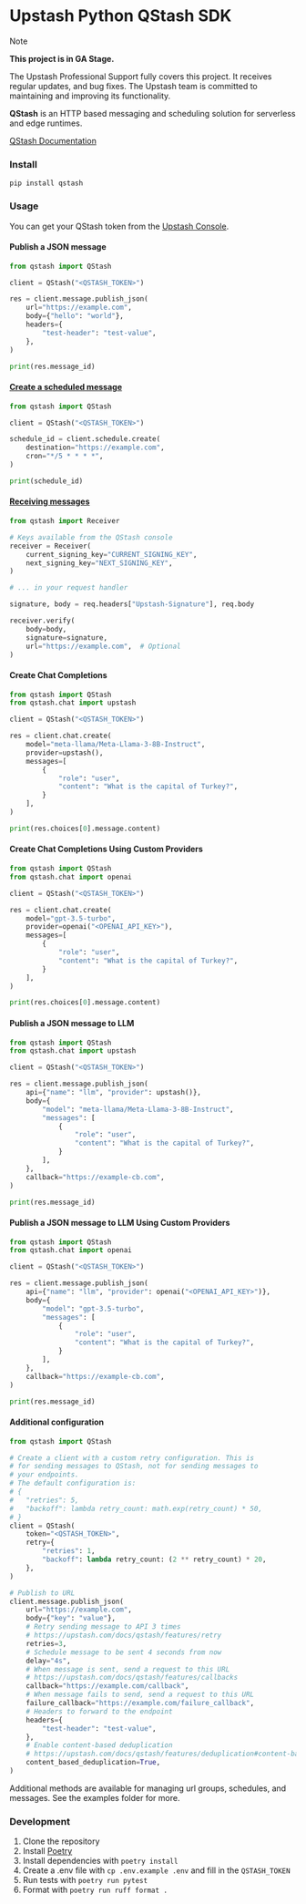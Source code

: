 # Upstash Python QStash SDK

> [!NOTE]  
> **This project is in GA Stage.**
>
> The Upstash Professional Support fully covers this project. It receives regular updates, and bug fixes.
> The Upstash team is committed to maintaining and improving its functionality.

**QStash** is an HTTP based messaging and scheduling solution for serverless and edge runtimes.

[QStash Documentation](https://upstash.com/docs/qstash)

### Install

```shell
pip install qstash
```

### Usage

You can get your QStash token from the [Upstash Console](https://console.upstash.com/qstash).

#### Publish a JSON message

```python
from qstash import QStash

client = QStash("<QSTASH_TOKEN>")

res = client.message.publish_json(
    url="https://example.com",
    body={"hello": "world"},
    headers={
        "test-header": "test-value",
    },
)

print(res.message_id)
```

#### [Create a scheduled message](https://upstash.com/docs/qstash/features/schedules)

```python
from qstash import QStash

client = QStash("<QSTASH_TOKEN>")

schedule_id = client.schedule.create(
    destination="https://example.com",
    cron="*/5 * * * *",
)

print(schedule_id)
```

#### [Receiving messages](https://upstash.com/docs/qstash/howto/receiving)

```python
from qstash import Receiver

# Keys available from the QStash console
receiver = Receiver(
    current_signing_key="CURRENT_SIGNING_KEY",
    next_signing_key="NEXT_SIGNING_KEY",
)

# ... in your request handler

signature, body = req.headers["Upstash-Signature"], req.body

receiver.verify(
    body=body,
    signature=signature,
    url="https://example.com",  # Optional
)
```

#### Create Chat Completions

```python
from qstash import QStash
from qstash.chat import upstash

client = QStash("<QSTASH_TOKEN>")

res = client.chat.create(
    model="meta-llama/Meta-Llama-3-8B-Instruct",
    provider=upstash(),
    messages=[
        {
            "role": "user",
            "content": "What is the capital of Turkey?",
        }
    ],
)

print(res.choices[0].message.content)
```

#### Create Chat Completions Using Custom Providers

```python
from qstash import QStash
from qstash.chat import openai

client = QStash("<QSTASH_TOKEN>")

res = client.chat.create(
    model="gpt-3.5-turbo",
    provider=openai("<OPENAI_API_KEY>"),
    messages=[
        {
            "role": "user",
            "content": "What is the capital of Turkey?",
        }
    ],
)

print(res.choices[0].message.content)
```

#### Publish a JSON message to LLM

```python
from qstash import QStash
from qstash.chat import upstash

client = QStash("<QSTASH_TOKEN>")

res = client.message.publish_json(
    api={"name": "llm", "provider": upstash()},
    body={
        "model": "meta-llama/Meta-Llama-3-8B-Instruct",
        "messages": [
            {
                "role": "user",
                "content": "What is the capital of Turkey?",
            }
        ],
    },
    callback="https://example-cb.com",
)

print(res.message_id)
```

#### Publish a JSON message to LLM Using Custom Providers

```python
from qstash import QStash
from qstash.chat import openai

client = QStash("<QSTASH_TOKEN>")

res = client.message.publish_json(
    api={"name": "llm", "provider": openai("<OPENAI_API_KEY>")},
    body={
        "model": "gpt-3.5-turbo",
        "messages": [
            {
                "role": "user",
                "content": "What is the capital of Turkey?",
            }
        ],
    },
    callback="https://example-cb.com",
)

print(res.message_id)
```

#### Additional configuration

```python
from qstash import QStash

# Create a client with a custom retry configuration. This is
# for sending messages to QStash, not for sending messages to
# your endpoints.
# The default configuration is:
# {
#   "retries": 5,
#   "backoff": lambda retry_count: math.exp(retry_count) * 50,
# }
client = QStash(
    token="<QSTASH_TOKEN>",
    retry={
        "retries": 1,
        "backoff": lambda retry_count: (2 ** retry_count) * 20,
    },
)

# Publish to URL
client.message.publish_json(
    url="https://example.com",
    body={"key": "value"},
    # Retry sending message to API 3 times
    # https://upstash.com/docs/qstash/features/retry
    retries=3,
    # Schedule message to be sent 4 seconds from now
    delay="4s",
    # When message is sent, send a request to this URL
    # https://upstash.com/docs/qstash/features/callbacks
    callback="https://example.com/callback",
    # When message fails to send, send a request to this URL
    failure_callback="https://example.com/failure_callback",
    # Headers to forward to the endpoint
    headers={
        "test-header": "test-value",
    },
    # Enable content-based deduplication
    # https://upstash.com/docs/qstash/features/deduplication#content-based-deduplication
    content_based_deduplication=True,
)
```

Additional methods are available for managing url groups, schedules, and messages. See the examples folder for more.

### Development

1. Clone the repository
2. Install [Poetry](https://python-poetry.org/docs/#installation)
3. Install dependencies with `poetry install`
4. Create a .env file with `cp .env.example .env` and fill in the `QSTASH_TOKEN`
5. Run tests with `poetry run pytest`
6. Format with `poetry run ruff format .`
